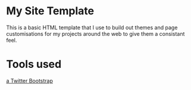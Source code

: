 My Site Template
==================

This is a basic HTML template that I use to build out themes and page customisations for my projects around the web to give them a consistant feel.

Tools used
=============
[a Twitter Bootstrap](http://twitter.github.com/bootstrap/)